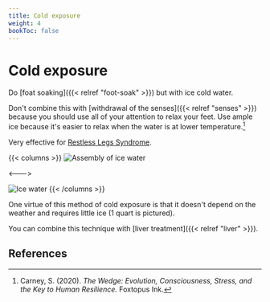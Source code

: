 ```yaml
---
title: Cold exposure
weight: 4
bookToc: false
---
```


# Cold exposure

Do [foat soaking]({{< relref "foot-soak" >}}) but with ice cold water.

Don't combine this with [withdrawal of the senses]({{< relref "senses" >}})
because you should use all of your attention to relax your
feet. Use ample ice because it's easier to relax when the water is at
lower temperature.[^carney2020]

Very effective for [Restless Legs Syndrome](https://www.ninds.nih.gov/health-information/patient-caregiver-education/fact-sheets/restless-legs-syndrome-fact-sheet).

{{< columns >}}
![Assembly of ice water](step1.jpg)

<--->

![Ice water](step2.jpg)
{{< /columns >}}

One virtue of this method of cold exposure is that it doesn't depend
on the weather and requires little ice (1 quart is pictured).

You can combine this technique with [liver treatment]({{< relref "liver" >}}).

## References

[^carney2020]: Carney, S. (2020). *The Wedge: Evolution, Consciousness, Stress, and
the Key to Human Resilience.* Foxtopus Ink.
